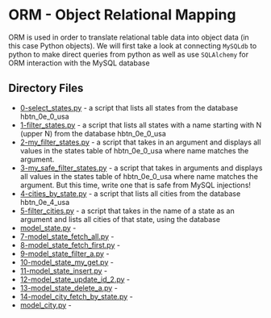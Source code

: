 # ORM - Object Relational Mapping

ORM is used in order to translate relational table data into object data (in this case Python objects). We 
will first take a look at connecting `MySQLdb` to python to make direct queries from python as well as use 
`SQLAlchemy` for ORM interaction with the MySQL database

## Directory Files

* [0-select_states.py](0-select_states.py) - a script that lists all states from the database hbtn_0e_0_usa
* [1-filter_states.py](1-filter_states.py) -  a script that lists all states with a name starting with N (upper N) from the database hbtn_0e_0_usa
* [2-my_filter_states.py](2-my_filter_states.py) - a script that takes in an argument and displays all values in the states table of hbtn_0e_0_usa where name matches the argument.
* [3-my_safe_filter_states.py](3-my_safe_filter_states.py) -  a script that takes in arguments and displays all values in the states table of hbtn_0e_0_usa where name matches the argument. But this time, write one that is safe from MySQL injections!
* [4-cities_by_state.py](4-cities_by_state.py) - a script that lists all cities from the database hbtn_0e_4_usa
* [5-filter_cities.py](5-filter_cities.py) - a script that takes in the name of a state as an argument and lists all cities of that state, using the database
* [model_state.py](model_state.py) - 
* [7-model_state_fetch_all.py](7-model_state_fetch_all.py) - 
* [8-model_state_fetch_first.py]() - 
* [9-model_state_filter_a.py]() - 
* [10-model_state_my_get.py]() - 
* [11-model_state_insert.py]() - 
* [12-model_state_update_id_2.py]() - 
* [13-model_state_delete_a.py]() - 
* [14-model_city_fetch_by_state.py]() - 
* [model_city.py]() - 
